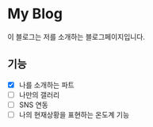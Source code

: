 # My Blog
이 블로그는 저를 소개하는 블로그페이지입니다.

## 기능
- [X] 나를 소개하는 파트
- [ ] 나만의 갤러리
- [ ] SNS 연동
- [ ] 나의 현재상황을 표현하는 온도계 기능
